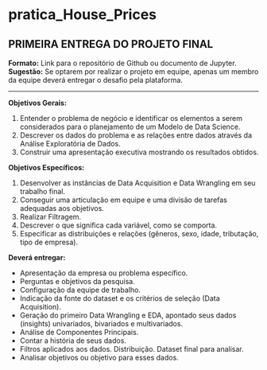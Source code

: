 # pratica_House_Prices

## **PRIMEIRA ENTREGA DO PROJETO FINAL**

**Formato:** Link para o repositório de Github ou documento de Jupyter.
**Sugestão:** Se optarem por realizar o projeto em equipe, apenas um membro da equipe deverá entregar o desafio pela plataforma.
<hr>

**Objetivos Gerais:**
1. Entender o problema de negócio e identificar os elementos a serem considerados para o planejamento de um Modelo de Data Science.
2. Descrever os dados do problema e as relações entre dados através da Análise Exploratória de Dados.
3. Construir uma apresentação executiva mostrando os resultados obtidos.

**Objetivos Específicos:**
1. Desenvolver as instâncias de Data Acquisition e Data Wrangling em seu trabalho final.
2. Conseguir uma articulação em equipe e uma divisão de tarefas adequadas aos objetivos.
3. Realizar Filtragem.
4. Descrever o que significa cada variável, como se comporta.
5. Especificar as distribuições e relações (gêneros, sexo, idade, tributação, tipo de empresa).

**Deverá entregar:**
* Apresentação da empresa ou problema específico.
* Perguntas e objetivos da pesquisa.
* Configuração da equipe de trabalho.
* Indicação da fonte do dataset e os critérios de seleção (Data Acquisition).
* Geração do primeiro Data Wrangling e EDA, apontado seus dados (insights) univariados, bivariados e multivariados.
* Análise de Componentes Principais.
* Contar a história de seus dados.
* Filtros aplicados aos dados. Distribuição. Dataset final para analisar.
* Analisar objetivos ou objetivo para esses dados.